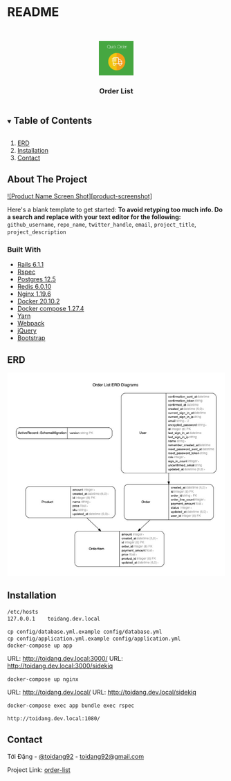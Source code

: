 # README

<!-- PROJECT LOGO -->
<br />
<p align="center">
  <a href="https://github.com/toidang92">
    <img src="quick-order.png" alt="Logo" width="80" height="80">
  </a>

  <h3 align="center">Order List</h3>
</p>



<!-- TABLE OF CONTENTS -->
<details open="open">
  <summary><h2 style="display: inline-block">Table of Contents</h2></summary>
  <ol>
    <li><a href="#erb">ERD</a></li>
    <li><a href="#installation">Installation</a></li>
    <li><a href="#contact">Contact</a></li>
  </ol>
</details>


<!-- ABOUT THE PROJECT -->
## About The Project

[![Product Name Screen Shot][product-screenshot]](https://example.com)

Here's a blank template to get started:
**To avoid retyping too much info. Do a search and replace with your text editor for the following:**
`github_username`, `repo_name`, `twitter_handle`, `email`, `project_title`, `project_description`


### Built With

* [Rails 6.1.1](https://github.com/rails/rails)
* [Rspec](https://rspec.info/)
* [Postgres 12.5](https://www.postgresql.org/)
* [Redis 6.0.10](https://redis.io/)
* [Nginx 1.19.6](https://www.nginx.com/)
* [Docker 20.10.2](https://www.docker.com/)
* [Docker compose 1.27.4](https://docs.docker.com/compose/)
* [Yarn](https://yarnpkg.com/)
* [Webpack](https://webpack.js.org/)
* [jQuery](https://jquery.com/)
* [Bootstrap](https://getbootstrap.com/)


<!-- ERD -->
## ERD

![Order List ERB](erd.jpg)

<!-- INSTALLATION -->
## Installation

```
/etc/hosts
127.0.0.1    toidang.dev.local
```

```
cp config/database.yml.example config/database.yml
cp config/application.yml.example config/application.yml
docker-compose up app
```

URL: http://toidang.dev.local:3000/
URL: http://toidang.dev.local:3000/sidekiq

```
docker-compose up nginx
```

URL: http://toidang.dev.local/
URL: http://toidang.dev.local/sidekiq

```
docker-compose exec app bundle exec rspec
```

```
http://toidang.dev.local:1080/
```


<!-- CONTACT -->
## Contact

Tới Đặng - [@toidang92](https://github.com/toidang92) - toidang92@gmail.com

Project Link: [order-list](https://github.com/toidang92/order-list)
